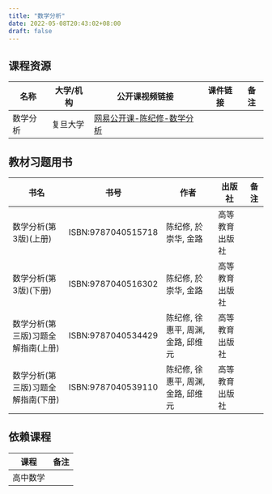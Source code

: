 ```yaml
---
title: "数学分析"
date: 2022-05-08T20:43:02+08:00
draft: false
---
```


## 课程资源
| 名称 | 大学/机构 | 公开课视频链接 | 课件链接 | 备注 |
| ---- | ---- | ---- | ---- | ---- |
| 数学分析 | 复旦大学 | [网易公开课-陈纪修-数学分析](https://open.163.com/newview/movie/courseintro?newurl=FEV9A2NSO) | | |

## 教材习题用书
| 书名 | 书号 | 作者 | 出版社 | 备注 |
| ---- | ---- | ---- | ---- | ---- |
| 数学分析(第3版)(上册) | ISBN:9787040515718 | 陈纪修, 於崇华, 金路 | 高等教育出版社 | |
| 数学分析(第3版)(下册) | ISBN:9787040516302 | 陈纪修, 於崇华, 金路 | 高等教育出版社 | |
| 数学分析(第三版)习题全解指南(上册) | ISBN:9787040534429 | 陈纪修, 徐惠平, 周渊, 金路, 邱维元 | 高等教育出版社 | |
| 数学分析(第三版)习题全解指南(下册) | ISBN:9787040539110 | 陈纪修, 徐惠平, 周渊, 金路, 邱维元 | 高等教育出版社 | |

## 依赖课程
| 课程 | 备注 |
| ---- | ---- |
| 高中数学 | |